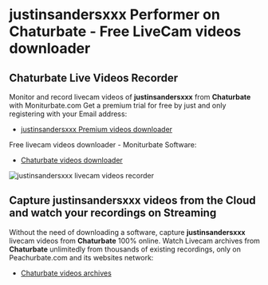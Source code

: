 # justinsandersxxx Performer on Chaturbate - Free LiveCam videos downloader

## Chaturbate Live Videos Recorder

Monitor and record livecam videos of **justinsandersxxx** from **Chaturbate** with Moniturbate.com
Get a premium trial for free by just and only registering with your Email address:
* [justinsandersxxx Premium videos downloader](https://moniturbate.com/request-demo-licence-key.html)

Free livecam videos downloader - Moniturbate Software:
* [Chaturbate videos downloader](https://moniturbate.com/moniturbate-download-software.html)

![justinsandersxxx livecam videos recorder](https://peachurnet.com/templates/moniturbate-software.png)


## Capture justinsandersxxx videos from the Cloud and watch your recordings on Streaming

Without the need of downloading a software, capture **justinsandersxxx** livecam videos from **Chaturbate** 100% online.
Watch Livecam archives from **Chaturbate** unlimitedly from thousands of existing recordings, only on Peachurbate.com and its websites network:
* [Chaturbate videos archives](https://peachurnet.com/)